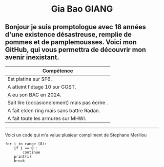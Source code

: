 <h1 align="center"> Gia Bao GIANG </h1>

Bonjour je suis promptologue avec 18 années d'une existence désastreuse, remplie de pommes et de pamplemousses. Voici mon GitHub, qui vous permettra de découvrir mon avenir inexistant.
--- 

| Compétence                                      |
| ----------------------------------------------- |
| Est platine sur SF6.                            |
| A atteint l'étage 10 sur GGST.                  |
| A eu son BAC en 2024.                           | 
| Sait lire (occasionelement) mais pas écrire   . |
| A fait elden ring mais sans battre Radan.       |
| A fait toute les armures sur MHWI.              |

---

Voici un code qui m'a value plusieur compliment de Stephane Merillou 

```
for i in range (8):
	if i == 0 :
		continue
	print(i)
	break

```

